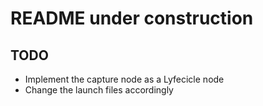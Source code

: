 # README under construction
## TODO
- Implement the capture node as a Lyfecicle node
- Change the launch files accordingly